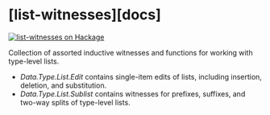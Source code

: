 [list-witnesses][docs]
======================

[![list-witnesses on Hackage](https://img.shields.io/hackage/v/list-witnesses.svg?maxAge=86400)](https://hackage.haskell.org/package/list-witnesses)

Collection of assorted inductive witnesses and functions for working with
type-level lists.

*   *Data.Type.List.Edit* contains single-item edits of lists, including
    insertion, deletion, and substitution.
*   *Data.Type.List.Sublist* contains witnesses for prefixes, suffixes, and
    two-way splits of type-level lists.
